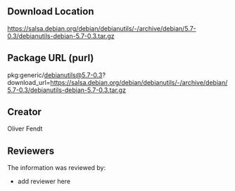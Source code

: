 ## Download Location

https://salsa.debian.org/debian/debianutils/-/archive/debian/5.7-0.3/debianutils-debian-5.7-0.3.tar.gz

## Package URL (purl)

pkg:generic/debianutils@5.7-0.3?download_url=https://salsa.debian.org/debian/debianutils/-/archive/debian/5.7-0.3/debianutils-debian-5.7-0.3.tar.gz

## Creator

Oliver Fendt

## Reviewers

The information was reviewed by:

* add reviewer here
